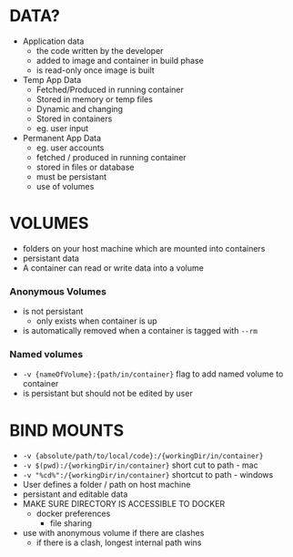 # DATA?
- Application data
	- the code written by the developer
	- added to image and container in build phase
	- is read-only once image is built
- Temp App Data
	- Fetched/Produced in running container
	- Stored in memory or temp files
	- Dynamic and changing
	- Stored in containers
	- eg. user input
- Permanent App Data
	- eg. user accounts
	- fetched / produced in running container
	- stored in files or database
	- must be persistant
	- use of volumes

# VOLUMES
- folders on your host machine which are mounted into containers
- persistant data
- A container can read or write data into a volume

### Anonymous Volumes
- is not persistant
	- only exists when container is up
- is automatically removed when a container is tagged with  `--rm`

### Named volumes
- `-v {nameOfVolume}:{path/in/container}` flag to add named volume to container
- is persistant but should not be edited by user

# BIND MOUNTS
- `-v {absolute/path/to/local/code}:/{workingDir/in/container}`
- `-v $(pwd):/{workingDir/in/container}` short cut to path - mac
- `-v "%cd%":/{workingDir/in/container}` shortcut to path - windows
- User defines a folder / path on host machine
- persistant and editable data
- MAKE SURE DIRECTORY IS ACCESSIBLE TO DOCKER
	- docker preferences
		- file sharing
- use with anonymous volume if there are clashes
	- if there is a clash, longest internal path wins